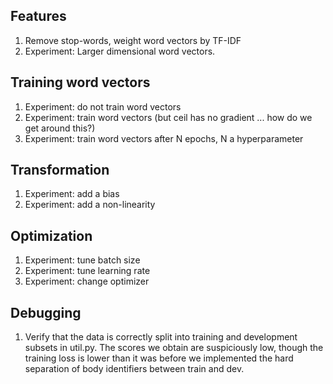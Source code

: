 ## Features
1. Remove stop-words, weight word vectors by TF-IDF
2. Experiment: Larger dimensional word vectors.

## Training word vectors
1. Experiment: do not train word vectors
2. Experiment: train word vectors (but ceil has no gradient ... how do we get
               around this?)
3. Experiment: train word vectors after N epochs, N a hyperparameter

## Transformation
1. Experiment: add a bias
2. Experiment: add a non-linearity

## Optimization
1. Experiment: tune batch size
2. Experiment: tune learning rate
3. Experiment: change optimizer

## Debugging
1. Verify that the data is correctly split into training and development
   subsets in util.py. The scores we obtain are suspiciously low, though
   the training loss is lower than it was before we implemented the hard
   separation of body identifiers between train and dev.
   


